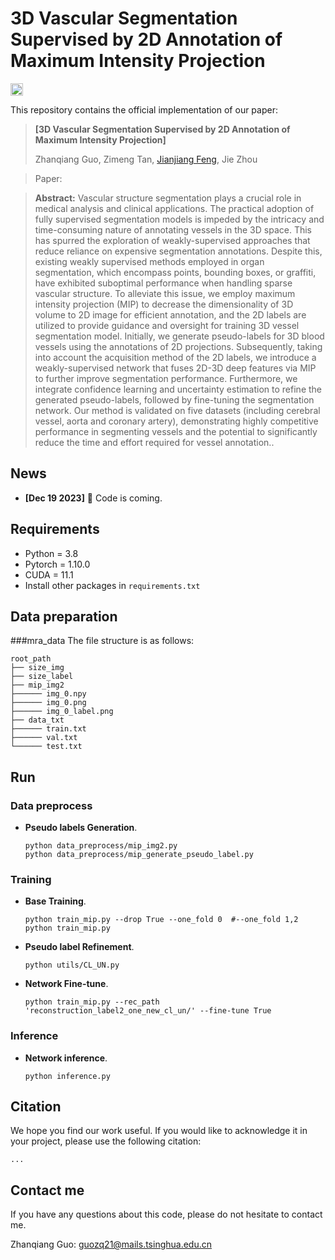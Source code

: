 # 3D Vascular Segmentation Supervised by 2D Annotation of Maximum Intensity Projection<!--参考https://github.com/HeliosZhao/NCDSS/blob/master/README.md-->

<img alt="PyTorch" height="20" src="https://img.shields.io/badge/PyTorch-%23EE4C2C.svg?&style=for-the-badge&logo=PyTorch&logoColor=white" />

This repository contains the official implementation of our paper:

> **[3D Vascular Segmentation Supervised by 2D Annotation of Maximum Intensity Projection]** <!--[3D Vascular Segmentation Supervised by 2D Annotation of Maximum Intensity Projection](https://ncdss.github.io)-->
> 
> Zhanqiang Guo, Zimeng Tan, [Jianjiang Feng](http://ivg.au.tsinghua.edu.cn/~jfeng/), Jie Zhou

> Paper: <!--[ArXiv](https://arxiv.org/...)<br>-->
  <!--Project Page: [Website](https://ncdss.github.io)-->

> **Abstract:** Vascular structure segmentation plays a crucial role in medical analysis and clinical applications. The practical adoption of fully supervised segmentation models is impeded by the intricacy and time-consuming nature of annotating vessels in the 3D space. This has spurred the exploration of weakly-supervised approaches that reduce reliance on expensive segmentation annotations. Despite this, existing weakly supervised methods employed in organ segmentation, which encompass points, bounding boxes, or graffiti, have exhibited suboptimal performance when handling sparse vascular structure. To alleviate this issue, we employ maximum intensity projection (MIP) to decrease the dimensionality of 3D volume to 2D image for efficient annotation, and the 2D labels are utilized to provide guidance and oversight for training 3D vessel segmentation model. Initially, we generate pseudo-labels for 3D blood vessels using the annotations of 2D projections. Subsequently, taking into account the acquisition method of the 2D labels, we introduce a weakly-supervised network that fuses 2D-3D deep features via MIP to further improve segmentation performance. Furthermore, we integrate confidence learning and uncertainty estimation to refine the generated pseudo-labels, followed by fine-tuning the segmentation network. Our method is validated on five datasets (including cerebral vessel, aorta and coronary artery), demonstrating highly competitive performance in segmenting vessels and the potential to significantly reduce the time and effort required for vessel annotation..

## News
- **[Dec 19 2023]** :bell: Code is coming. 
  

## Requirements

* Python = 3.8
* Pytorch = 1.10.0
* CUDA = 11.1
* Install other packages in `requirements.txt`

## Data preparation

###mra_data
The file structure is as follows:
```shell
root_path
├── size_img
├── size_label
├── mip_img2
├────── img_0.npy
├────── img_0.png
├────── img_0_label.png
├── data_txt
├────── train.txt
├────── val.txt
└────── test.txt
```

## Run

### Data preprocess

* **Pseudo labels Generation**.
    ```shell
    python data_preprocess/mip_img2.py
	python data_preprocess/mip_generate_pseudo_label.py
    ```

### Training
* **Base Training**. 
    ```shell
    python train_mip.py --drop True --one_fold 0  #--one_fold 1,2
	python train_mip.py
    ```
* **Pseudo label Refinement**. 
    ```shell
    python utils/CL_UN.py
    ```

* **Network Fine-tune**. 
    ```shell
    python train_mip.py --rec_path 'reconstruction_label2_one_new_cl_un/' --fine-tune True
    ```

### Inference
* **Network inference**. 
    ```shell
    python inference.py
    ```

## Citation
We hope you find our work useful. If you would like to acknowledge it in your project, please use the following citation:
```
...
```

## Contact me

If you have any questions about this code, please do not hesitate to contact me.

Zhanqiang Guo: guozq21@mails.tsinghua.edu.cn
